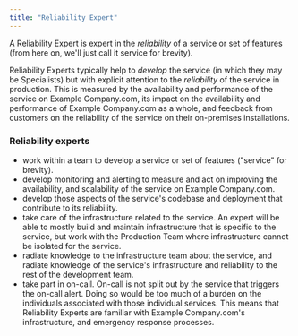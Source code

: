 ```yaml
---
title: "Reliability Expert"
---
```


A Reliability Expert is expert in the *reliability* of a
service or set of features (from here on, we'll just call it service for brevity).

Reliability Experts typically help to *develop* the service (in which they may be Specialists)
but with explicit attention to the *reliability* of the service in production. This
is measured by the availability and performance of the service on Example Company.com,
its impact on the availability and performance of Example Company.com as a whole, and
feedback from customers on the reliability of the service on their on-premises installations.

### Reliability experts

- work within a team to develop a service or set of features ("service" for brevity).
- develop monitoring and alerting to measure and act on improving the availability,
and scalability of the service on Example Company.com.
- develop those aspects of the service's codebase and deployment that contribute
to its reliability.
- take care of the infrastructure related to the service. An expert will be able to mostly build
and maintain infrastructure that is specific to the service, but work with the
Production Team where infrastructure cannot be isolated for the service.
- radiate knowledge to the infrastructure team about the service,
and radiate knowledge of the service's infrastructure and reliability to the rest
of the development team.
- take part in on-call. On-call is not split out by the service that triggers
the on-call alert. Doing so would be too much of a burden on the individuals
associated with those individual services. This means that Reliability Experts
are familiar with Example Company.com's infrastructure, and emergency response processes.
